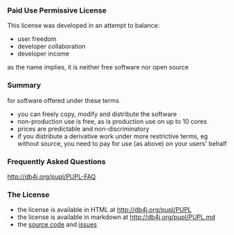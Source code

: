 ### Paid Use Permissive License

This license was developed in an attempt to balance:

- user freedom
- developer collaboration
- developer income

as the name implies, it is neither free software nor open source

### Summary
for software offered under these terms

- you can freely copy, modify and distribute the software
- non-production use is free, as is production use on up to 10 cores
- prices are predictable and non-discriminatory
- if you distribute a derivative work under more restrictive terms, eg without source, you need to pay for use (as above) on your users' behalf

### Frequently Asked Questions

<http://db4j.org/pupl/PUPL-FAQ>

### The License

- the license is available in HTML at <http://db4j.org/pupl/PUPL>
- the license is available in markdown at <http://db4j.org/pupl/PUPL.md>
- the [source code](https://github.com/db4j/pupl) and [issues](https://github.com/db4j/pupl/issues)
